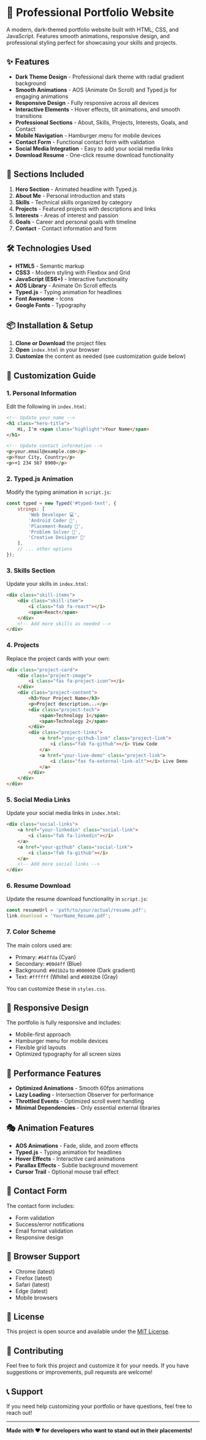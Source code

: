 # 🚀 Professional Portfolio Website

A modern, dark-themed portfolio website built with HTML, CSS, and JavaScript. Features smooth animations, responsive design, and professional styling perfect for showcasing your skills and projects.

## ✨ Features

- **Dark Theme Design** - Professional dark theme with radial gradient background
- **Smooth Animations** - AOS (Animate On Scroll) and Typed.js for engaging animations
- **Responsive Design** - Fully responsive across all devices
- **Interactive Elements** - Hover effects, tilt animations, and smooth transitions
- **Professional Sections** - About, Skills, Projects, Interests, Goals, and Contact
- **Mobile Navigation** - Hamburger menu for mobile devices
- **Contact Form** - Functional contact form with validation
- **Social Media Integration** - Easy to add your social media links
- **Download Resume** - One-click resume download functionality

## 🎯 Sections Included

1. **Hero Section** - Animated headline with Typed.js
2. **About Me** - Personal introduction and stats
3. **Skills** - Technical skills organized by category
4. **Projects** - Featured projects with descriptions and links
5. **Interests** - Areas of interest and passion
6. **Goals** - Career and personal goals with timeline
7. **Contact** - Contact information and form

## 🛠️ Technologies Used

- **HTML5** - Semantic markup
- **CSS3** - Modern styling with Flexbox and Grid
- **JavaScript (ES6+)** - Interactive functionality
- **AOS Library** - Animate On Scroll effects
- **Typed.js** - Typing animation for headlines
- **Font Awesome** - Icons
- **Google Fonts** - Typography

## 📦 Installation & Setup

1. **Clone or Download** the project files
2. **Open** `index.html` in your browser
3. **Customize** the content as needed (see customization guide below)

## 🎨 Customization Guide

### 1. Personal Information

Edit the following in `index.html`:

```html
<!-- Update your name -->
<h1 class="hero-title">
    Hi, I'm <span class="highlight">Your Name</span>
</h1>

<!-- Update contact information -->
<p>your.email@example.com</p>
<p>Your City, Country</p>
<p>+1 234 567 8900</p>
```

### 2. Typed.js Animation

Modify the typing animation in `script.js`:

```javascript
const typed = new Typed('#typed-text', {
    strings: [
        'Web Developer 💻',
        'Android Coder 📱', 
        'Placement-Ready 🎯',
        'Problem Solver 🧠',
        'Creative Designer 🎨'
    ],
    // ... other options
});
```

### 3. Skills Section

Update your skills in `index.html`:

```html
<div class="skill-items">
    <div class="skill-item">
        <i class="fab fa-react"></i>
        <span>React</span>
    </div>
    <!-- Add more skills as needed -->
</div>
```

### 4. Projects

Replace the project cards with your own:

```html
<div class="project-card">
    <div class="project-image">
        <i class="fas fa-project-icon"></i>
    </div>
    <div class="project-content">
        <h3>Your Project Name</h3>
        <p>Project description...</p>
        <div class="project-tech">
            <span>Technology 1</span>
            <span>Technology 2</span>
        </div>
        <div class="project-links">
            <a href="your-github-link" class="project-link">
                <i class="fab fa-github"></i> View Code
            </a>
            <a href="your-live-demo" class="project-link">
                <i class="fas fa-external-link-alt"></i> Live Demo
            </a>
        </div>
    </div>
</div>
```

### 5. Social Media Links

Update your social media links in `index.html`:

```html
<div class="social-links">
    <a href="your-linkedin" class="social-link">
        <i class="fab fa-linkedin"></i>
    </a>
    <a href="your-github" class="social-link">
        <i class="fab fa-github"></i>
    </a>
    <!-- Add more social links -->
</div>
```

### 6. Resume Download

Update the resume download functionality in `script.js`:

```javascript
const resumeUrl = 'path/to/your/actual/resume.pdf';
link.download = 'YourName_Resume.pdf';
```

### 7. Color Scheme

The main colors used are:
- Primary: `#64ffda` (Cyan)
- Secondary: `#00d4ff` (Blue)
- Background: `#0d1b2a` to `#000000` (Dark gradient)
- Text: `#ffffff` (White) and `#8892b0` (Gray)

You can customize these in `styles.css`.

## 📱 Responsive Design

The portfolio is fully responsive and includes:
- Mobile-first approach
- Hamburger menu for mobile devices
- Flexible grid layouts
- Optimized typography for all screen sizes

## 🚀 Performance Features

- **Optimized Animations** - Smooth 60fps animations
- **Lazy Loading** - Intersection Observer for performance
- **Throttled Events** - Optimized scroll event handling
- **Minimal Dependencies** - Only essential external libraries

## 🎭 Animation Features

- **AOS Animations** - Fade, slide, and zoom effects
- **Typed.js** - Typing animation for headlines
- **Hover Effects** - Interactive card animations
- **Parallax Effects** - Subtle background movement
- **Cursor Trail** - Optional mouse trail effect

## 📧 Contact Form

The contact form includes:
- Form validation
- Success/error notifications
- Email format validation
- Responsive design

## 🔧 Browser Support

- Chrome (latest)
- Firefox (latest)
- Safari (latest)
- Edge (latest)
- Mobile browsers

## 📄 License

This project is open source and available under the [MIT License](LICENSE).

## 🤝 Contributing

Feel free to fork this project and customize it for your needs. If you have suggestions or improvements, pull requests are welcome!

## 📞 Support

If you need help customizing your portfolio or have questions, feel free to reach out!

---

**Made with ❤️ for developers who want to stand out in their placements!** 